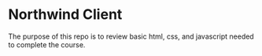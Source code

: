 # Northwind Client

The purpose of this repo is to review basic html, css, and javascript needed to complete the course.
